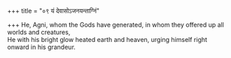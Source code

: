 +++
title = "०९ यं देवासोऽजनयन्ताग्निं"

+++
He, Agni, whom the Gods have generated, in whom they offered up all worlds and creatures,  
     He with his bright glow heated earth and heaven, urging himself right onward in his grandeur.